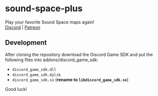 # sound-space-plus
Play your favorite Sound Space maps again!  
[Discord](https://discord.gg/ttPys6Jajs) | [Patreon](https://www.patreon.com/soundspaceplus)

## Development
After cloning the repository download the Discord Game SDK and put the following files into addons/discord_game_sdk:  
- `discord_game_sdk.dll`  
- `discord_game_sdk.dylib`  
- `discord_game_sdk.so` (__rename to `libdiscord_game_sdk.so`__)  

Good luck!  
